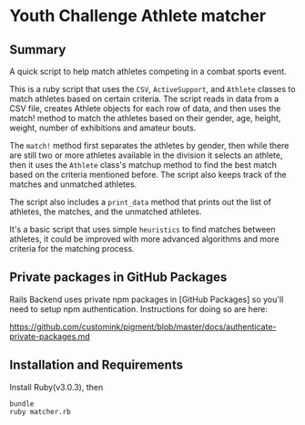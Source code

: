 # Youth Challenge Athlete matcher

## Summary

A quick script to help match athletes competing in a combat sports event.

This is a ruby script that uses the `CSV`, `ActiveSupport`, and `Athlete` classes to match athletes based on certain criteria. The script reads in data from a CSV file, creates Athlete objects for each row of data, and then uses the match! method to match the athletes based on their gender, age, height, weight, number of exhibitions and amateur bouts.

The `match!` method first separates the athletes by gender, then while there are still two or more athletes available in the division it selects an athlete, then it uses the `Athlete` class's matchup method to find the best match based on the criteria mentioned before. The script also keeps track of the matches and unmatched athletes.

The script also includes a `print_data` method that prints out the list of athletes, the matches, and the unmatched athletes.

It's a basic script that uses simple `heuristics` to find matches between athletes, it could be improved with more advanced algorithms and more criteria for the matching process.

## Private packages in GitHub Packages

Rails Backend uses private npm packages in [GitHub Packages] so you'll need to
setup npm authentication. Instructions for doing so are here:

https://github.com/customink/pigment/blob/master/docs/authenticate-private-packages.md

## Installation and Requirements



Install Ruby(v3.0.3), then

    bundle
    ruby matcher.rb